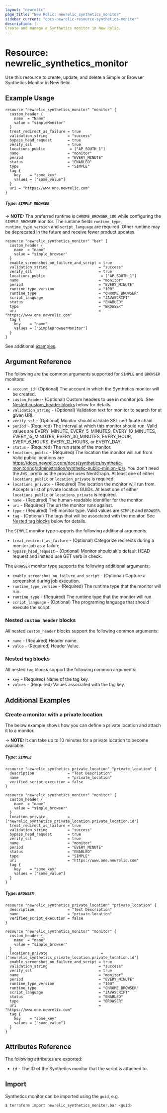 ```yaml
---
layout: "newrelic"
page_title: "New Relic: newrelic_synthetics_monitor"
sidebar_current: "docs-newrelic-resource-synthetics-monitor"
description: |-
Create and manage a Synthetics monitor in New Relic.
---
```


# Resource: newrelic\_synthetics\_monitor

Use this resource to create, update, and delete a Simple or Browser Synthetics Monitor in New Relic.

## Example Usage
```hcl
resource "newrelic_synthetics_monitor" "monitor" {
  custom_header {
    name  = "Name"
    value = "simpleMonitor"
  }
  treat_redirect_as_failure = true
  validation_string         = "success"
  bypass_head_request       = true
  verify_ssl                = true
  locations_public           = ["AP_SOUTH_1"]
  name                      = "monitor"
  period                    = "EVERY_MINUTE"
  status                    = "ENABLED"
  type                      = "SIMPLE"
  tag {
    key    = "some_key"
    values = ["some_value"]
  }
  uri = "https://www.one.newrelic.com"
}
```
##### Type: `SIMPLE BROWSER`

-> **NOTE:** The preferred runtime is `CHROME_BROWSER_100` while configuring the `SIMPLE_BROWSER` monitor. The runtime fields `runtime_type`, `runtime_type_version` and `script_language` are required. Other runtime may be deprecated in the future and receive fewer product updates.

```hcl
resource "newrelic_synthetics_monitor" "bar" {
  custom_header {
    name  = "name"
    value = "simple_browser"
  }
  enable_screenshot_on_failure_and_script = true
  validation_string                       = "success"
  verify_ssl                              = true
  locations_public                         = ["AP_SOUTH_1"]
  name                                    = "monitor"
  period                                  = "EVERY_MINUTE"
  runtime_type_version                    = "100"
  runtime_type                            = "CHROME_BROWSER"
  script_language                         = "JAVASCRIPT"
  status                                  = "ENABLED"
  type                                    = "BROWSER"
  uri                                     = "https://www.one.newrelic.com"
  tag {
    key    = "name"
    values = ["SimpleBrowserMonitor"]
  }
}
```
See additional [examples](#additional-examples).

## Argument Reference

The following are the common arguments supported for `SIMPLE` and `BROWSER` monitors:

* `account_id`- (Optional) The account in which the Synthetics monitor will be created.
* `custom_header`- (Optional) Custom headers to use in monitor job. See [Nested custom_header blocks](#nested-custom-header-blocks) below for details.
* `validation_string` - (Optional) Validation text for monitor to search for at given URI.
* `verify_ssl` - (Optional) Monitor should validate SSL certificate chain.
* `period` - (Required) The interval at which this monitor should run. Valid values are EVERY_MINUTE, EVERY_5_MINUTES, EVERY_10_MINUTES, EVERY_15_MINUTES, EVERY_30_MINUTES, EVERY_HOUR, EVERY_6_HOURS, EVERY_12_HOURS, or EVERY_DAY.
* `status` - (Required) The run state of the monitor.
* `locations_public` - (Required) The location the monitor will run from. Valid public locations are https://docs.newrelic.com/docs/synthetics/synthetic-monitoring/administration/synthetic-public-minion-ips/. You don't need the `AWS_` prefix as the provider uses NerdGraph. At least one of either `locations_public` or `location_private` is required.
* `locations_private` - (Required) The location the monitor will run from. Accepts a list of private location GUIDs. At least one of either `locations_public` or `locations_private` is required.
* `name` - (Required) The human-readable identifier for the monitor.
* `uri` - (Required) The uri the monitor runs against.
* `type` - (Required) THE monitor type. Valid values are `SIMPLE` and `BROWSER`.
* `tag` - (Optional) The tags that will be associated with the monitor. See [Nested tag blocks](#nested-tag-blocks) below for details.

The `SIMPLE` monitor type supports the following additional arguments:

* `treat_redirect_as_failure` - (Optional) Categorize redirects during a monitor job as a failure.
* `bypass_head_request` - (Optional) Monitor should skip default HEAD request and instead use GET verb in check.

The `BROWSER` monitor type supports the following additional arguments:

* `enable_screenshot_on_failure_and_script` - (Optional) Capture a screenshot during job execution.
* `runtime_type_version` - (Required) The runtime type that the monitor will run.
* `runtime_type` - (Required) The runtime type that the monitor will run.
* `script_language` - (Optional) The programing language that should execute the script.

### Nested `custom header` blocks

All nested `custom_header` blocks support the following common arguments:

* `name` - (Required) Header name.
* `value` - (Required) Header Value.

### Nested `tag` blocks

All nested `tag` blocks support the following common arguments:

* `key` - (Required) Name of the tag key.
* `values` - (Required) Values associated with the tag key.

## Additional Examples

### Create a monitor with a private location

The below example shows how you can define a private location and attach it to a monitor.

-> **NOTE:** It can take up to 10 minutes for a private location to become available.

##### Type: `SIMPLE`

```hcl
resource "newrelic_synthetics_private_location" "private_location" {
  description               = "Test Description"
  name                      = "private_location"
  verified_script_execution = false
}

resource "newrelic_synthetics_monitor" "monitor" {
  custom_header {
    name  = "name"
    value = "simple_browser"
  }
  location_private          = ["newrelic_synthetics_private_location.private_location.id"]
  treat_redirect_as_failure = true
  validation_string         = "success"
  bypass_head_request       = true
  verify_ssl                = true
  name                      = "monitor"
  period                    = "EVERY_MINUTE"
  status                    = "ENABLED"
  type                      = "SIMPLE"
  uri                       = "https://www.one.newrelic.com"
  tag {
    key    = "some_key"
    values = ["some_value"]
  }
}
```
##### Type: `BROWSER`

```hcl
resource "newrelic_synthetics_private_location" "private_location" {
  description               = "Test Description"
  name                      = "private-location"
  verified_script_execution = false
}

resource "newrelic_synthetics_monitor" "monitor" {
  custom_header {
    name  = "name"
    value = "simple_browser"
  }
  locations_private                        = ["newrelic_synthetics_private_location.private_location.id"]
  enable_screenshot_on_failure_and_script = true
  validation_string                       = "success"
  verify_ssl                              = true
  name                                    = "monitor"
  period                                  = "EVERY_MINUTE"
  runtime_type_version                    = "100"
  runtime_type                            = "CHROME_BROWSER"
  script_language                         = "JAVASCRIPT"
  status                                  = "ENABLED"
  type                                    = "BROWSER"
  uri                                     = "https://www.one.newrelic.com"
  tag {
    key    = "some_key"
    values = ["some_value"]
  }
}

```

## Attributes Reference

The following attributes are exported:

* `id` - The ID of the Synthetics monitor that the script is attached to.

## Import

Synthetics monitor can be imported using the `guid`, e.g.

```bash
$ terraform import newrelic_synthetics_monitor.bar <guid>
```